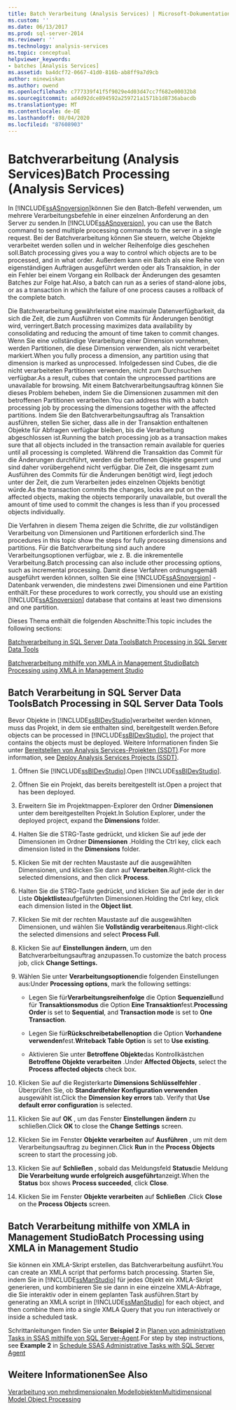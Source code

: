 ```yaml
---
title: Batch Verarbeitung (Analysis Services) | Microsoft-Dokumentation
ms.custom: ''
ms.date: 06/13/2017
ms.prod: sql-server-2014
ms.reviewer: ''
ms.technology: analysis-services
ms.topic: conceptual
helpviewer_keywords:
- batches [Analysis Services]
ms.assetid: ba4dcf72-0667-41d0-816b-ab8ff9a7d9cb
author: minewiskan
ms.author: owend
ms.openlocfilehash: c777339f41f5f9029e4d03d47cc7f682e00032b8
ms.sourcegitcommit: ad4d92dce894592a259721a1571b1d8736abacdb
ms.translationtype: MT
ms.contentlocale: de-DE
ms.lasthandoff: 08/04/2020
ms.locfileid: "87608903"
---
```

# <a name="batch-processing-analysis-services"></a><span data-ttu-id="51b40-102">Batchverarbeitung (Analysis Services)</span><span class="sxs-lookup"><span data-stu-id="51b40-102">Batch Processing (Analysis Services)</span></span>
  <span data-ttu-id="51b40-103">In [!INCLUDE[ssASnoversion](../../includes/ssasnoversion-md.md)]können Sie den Batch-Befehl verwenden, um mehrere Verarbeitungsbefehle in einer einzelnen Anforderung an den Server zu senden.</span><span class="sxs-lookup"><span data-stu-id="51b40-103">In [!INCLUDE[ssASnoversion](../../includes/ssasnoversion-md.md)], you can use the Batch command to send multiple processing commands to the server in a single request.</span></span> <span data-ttu-id="51b40-104">Bei der Batchverarbeitung können Sie steuern, welche Objekte verarbeitet werden sollen und in welcher Reihenfolge dies geschehen soll.</span><span class="sxs-lookup"><span data-stu-id="51b40-104">Batch processing gives you a way to control which objects are to be processed, and in what order.</span></span> <span data-ttu-id="51b40-105">Außerdem kann ein Batch als eine Reihe von eigenständigen Aufträgen ausgeführt werden oder als Transaktion, in der ein Fehler bei einem Vorgang ein Rollback der Änderungen des gesamten Batches zur Folge hat.</span><span class="sxs-lookup"><span data-stu-id="51b40-105">Also, a batch can run as a series of stand-alone jobs, or as a transaction in which the failure of one process causes a rollback of the complete batch.</span></span>  
  
 <span data-ttu-id="51b40-106">Die Batchverarbeitung gewährleistet eine maximale Datenverfügbarkeit, da sich die Zeit, die zum Ausführen von Commits für Änderungen benötigt wird, verringert.</span><span class="sxs-lookup"><span data-stu-id="51b40-106">Batch processing maximizes data availability by consolidating and reducing the amount of time taken to commit changes.</span></span> <span data-ttu-id="51b40-107">Wenn Sie eine vollständige Verarbeitung einer Dimension vornehmen, werden Partitionen, die diese Dimension verwenden, als nicht verarbeitet markiert.</span><span class="sxs-lookup"><span data-stu-id="51b40-107">When you fully process a dimension, any partition using that dimension is marked as unprocessed.</span></span> <span data-ttu-id="51b40-108">Infolgedessen sind Cubes, die die nicht verarbeiteten Partitionen verwenden, nicht zum Durchsuchen verfügbar.</span><span class="sxs-lookup"><span data-stu-id="51b40-108">As a result, cubes that contain the unprocessed partitions are unavailable for browsing.</span></span> <span data-ttu-id="51b40-109">Mit einem Batchverarbeitungsauftrag können Sie dieses Problem beheben, indem Sie die Dimensionen zusammen mit den betroffenen Partitionen verarbeiten.</span><span class="sxs-lookup"><span data-stu-id="51b40-109">You can address this with a batch processing job by processing the dimensions together with the affected partitions.</span></span> <span data-ttu-id="51b40-110">Indem Sie den Batchverarbeitungsauftrag als Transaktion ausführen, stellen Sie sicher, dass alle in der Transaktion enthaltenen Objekte für Abfragen verfügbar bleiben, bis die Verarbeitung abgeschlossen ist.</span><span class="sxs-lookup"><span data-stu-id="51b40-110">Running the batch processing job as a transaction makes sure that all objects included in the transaction remain available for queries until all processing is completed.</span></span> <span data-ttu-id="51b40-111">Während die Transaktion das Commit für die Änderungen durchführt, werden die betroffenen Objekte gesperrt und sind daher vorübergehend nicht verfügbar. Die Zeit, die insgesamt zum Ausführen des Commits für die Änderungen benötigt wird, liegt jedoch unter der Zeit, die zum Verarbeiten jedes einzelnen Objekts benötigt würde.</span><span class="sxs-lookup"><span data-stu-id="51b40-111">As the transaction commits the changes, locks are put on the affected objects, making the objects temporarily unavailable, but overall the amount of time used to commit the changes is less than if you processed objects individually.</span></span>  
  
 <span data-ttu-id="51b40-112">Die Verfahren in diesem Thema zeigen die Schritte, die zur vollständigen Verarbeitung von Dimensionen und Partitionen erforderlich sind.</span><span class="sxs-lookup"><span data-stu-id="51b40-112">The procedures in this topic show the steps for fully processing dimensions and partitions.</span></span> <span data-ttu-id="51b40-113">Für die Batchverarbeitung sind auch andere Verarbeitungsoptionen verfügbar, wie z. B. die inkrementelle Verarbeitung.</span><span class="sxs-lookup"><span data-stu-id="51b40-113">Batch processing can also include other processing options, such as incremental processing.</span></span> <span data-ttu-id="51b40-114">Damit diese Verfahren ordnungsgemäß ausgeführt werden können, sollten Sie eine [!INCLUDE[ssASnoversion](../../includes/ssasnoversion-md.md)] -Datenbank verwenden, die mindestens zwei Dimensionen und eine Partition enthält.</span><span class="sxs-lookup"><span data-stu-id="51b40-114">For these procedures to work correctly, you should use an existing [!INCLUDE[ssASnoversion](../../includes/ssasnoversion-md.md)] database that contains at least two dimensions and one partition.</span></span>  
  
 <span data-ttu-id="51b40-115">Dieses Thema enthält die folgenden Abschnitte:</span><span class="sxs-lookup"><span data-stu-id="51b40-115">This topic includes the following sections:</span></span>  
  
 [<span data-ttu-id="51b40-116">Batchverarbeitung in SQL Server Data Tools</span><span class="sxs-lookup"><span data-stu-id="51b40-116">Batch Processing in SQL Server Data Tools</span></span>](#bkmk_ssdt)  
  
 [<span data-ttu-id="51b40-117">Batchverarbeitung mithilfe von XMLA in Management Studio</span><span class="sxs-lookup"><span data-stu-id="51b40-117">Batch Processing using XMLA in Management Studio</span></span>](#bkmk_xmla)  
  
##  <a name="batch-processing-in-sql-server-data-tools"></a><a name="bkmk_ssdt"></a><span data-ttu-id="51b40-118">Batch Verarbeitung in SQL Server Data Tools</span><span class="sxs-lookup"><span data-stu-id="51b40-118">Batch Processing in SQL Server Data Tools</span></span>  
 <span data-ttu-id="51b40-119">Bevor Objekte in [!INCLUDE[ssBIDevStudio](../../includes/ssbidevstudio-md.md)]verarbeitet werden können, muss das Projekt, in dem sie enthalten sind, bereitgestellt werden.</span><span class="sxs-lookup"><span data-stu-id="51b40-119">Before objects can be processed in [!INCLUDE[ssBIDevStudio](../../includes/ssbidevstudio-md.md)], the project that contains the objects must be deployed.</span></span> <span data-ttu-id="51b40-120">Weitere Informationen finden Sie unter [Bereitstellen von Analysis Services-Projekten &#40;SSDT&#41;](deploy-analysis-services-projects-ssdt.md).</span><span class="sxs-lookup"><span data-stu-id="51b40-120">For more information, see [Deploy Analysis Services Projects &#40;SSDT&#41;](deploy-analysis-services-projects-ssdt.md).</span></span>  
  
1.  <span data-ttu-id="51b40-121">Öffnen Sie [!INCLUDE[ssBIDevStudio](../../includes/ssbidevstudio-md.md)].</span><span class="sxs-lookup"><span data-stu-id="51b40-121">Open [!INCLUDE[ssBIDevStudio](../../includes/ssbidevstudio-md.md)].</span></span>  
  
2.  <span data-ttu-id="51b40-122">Öffnen Sie ein Projekt, das bereits bereitgestellt ist.</span><span class="sxs-lookup"><span data-stu-id="51b40-122">Open a project that has been deployed.</span></span>  
  
3.  <span data-ttu-id="51b40-123">Erweitern Sie im Projektmappen-Explorer den Ordner **Dimensionen** unter dem bereitgestellten Projekt.</span><span class="sxs-lookup"><span data-stu-id="51b40-123">In Solution Explorer, under the deployed project, expand the **Dimensions** folder.</span></span>  
  
4.  <span data-ttu-id="51b40-124">Halten Sie die STRG-Taste gedrückt, und klicken Sie auf jede der Dimensionen im Ordner **Dimensionen** .</span><span class="sxs-lookup"><span data-stu-id="51b40-124">Holding the Ctrl key, click each dimension listed in the **Dimensions** folder.</span></span>  
  
5.  <span data-ttu-id="51b40-125">Klicken Sie mit der rechten Maustaste auf die ausgewählten Dimensionen, und klicken Sie dann auf **Verarbeiten**.</span><span class="sxs-lookup"><span data-stu-id="51b40-125">Right-click the selected dimensions, and then click **Process**.</span></span>  
  
6.  <span data-ttu-id="51b40-126">Halten Sie die STRG-Taste gedrückt, und klicken Sie auf jede der in der Liste **Objektliste**aufgeführten Dimensionen.</span><span class="sxs-lookup"><span data-stu-id="51b40-126">Holding the Ctrl key, click each dimension listed in the **Object list**.</span></span>  
  
7.  <span data-ttu-id="51b40-127">Klicken Sie mit der rechten Maustaste auf die ausgewählten Dimensionen, und wählen Sie **Vollständig verarbeiten**aus.</span><span class="sxs-lookup"><span data-stu-id="51b40-127">Right-click the selected dimensions and select **Process Full**.</span></span>  
  
8.  <span data-ttu-id="51b40-128">Klicken Sie auf **Einstellungen ändern**, um den Batchverarbeitungsauftrag anzupassen.</span><span class="sxs-lookup"><span data-stu-id="51b40-128">To customize the batch process job, click **Change Settings.**</span></span>  
  
9. <span data-ttu-id="51b40-129">Wählen Sie unter **Verarbeitungsoptionen**die folgenden Einstellungen aus:</span><span class="sxs-lookup"><span data-stu-id="51b40-129">Under **Processing options**, mark the following settings:</span></span>  
  
    -   <span data-ttu-id="51b40-130">Legen Sie für**Verarbeitungsreihenfolge** die Option **Sequenziell**und für **Transaktionsmodus** die Option **Eine Transaktion**fest.</span><span class="sxs-lookup"><span data-stu-id="51b40-130">**Processing Order** is set to **Sequential**, and **Transaction mode** is set to **One Transaction**.</span></span>  
  
    -   <span data-ttu-id="51b40-131">Legen Sie für**Rückschreibetabellenoption** die Option **Vorhandene verwenden**fest.</span><span class="sxs-lookup"><span data-stu-id="51b40-131">**Writeback Table Option** is set to **Use existing**.</span></span>  
  
    -   <span data-ttu-id="51b40-132">Aktivieren Sie unter **Betroffene Objekte**das Kontrollkästchen **Betroffene Objekte verarbeiten** .</span><span class="sxs-lookup"><span data-stu-id="51b40-132">Under **Affected Objects**, select the **Process affected objects** check box.</span></span>  
  
10. <span data-ttu-id="51b40-133">Klicken Sie auf die Registerkarte **Dimensions Schlüsselfehler** . Überprüfen Sie, ob **Standardfehler Konfiguration verwenden** ausgewählt ist.</span><span class="sxs-lookup"><span data-stu-id="51b40-133">Click the **Dimension key errors** tab. Verify that **Use default error configuration** is selected.</span></span>  
  
11. <span data-ttu-id="51b40-134">Klicken Sie auf **OK** , um das Fenster **Einstellungen ändern** zu schließen.</span><span class="sxs-lookup"><span data-stu-id="51b40-134">Click **OK** to close the **Change Settings** screen.</span></span>  
  
12. <span data-ttu-id="51b40-135">Klicken Sie im Fenster **Objekte verarbeiten** auf **Ausführen** , um mit dem Verarbeitungsauftrag zu beginnen.</span><span class="sxs-lookup"><span data-stu-id="51b40-135">Click **Run** in the **Process Objects** screen to start the processing job.</span></span>  
  
13. <span data-ttu-id="51b40-136">Klicken Sie auf **Schließen** , sobald das Meldungsfeld **Status**die Meldung **Die Verarbeitung wurde erfolgreich ausgeführt**anzeigt.</span><span class="sxs-lookup"><span data-stu-id="51b40-136">When the **Status** box shows **Process succeeded**, click **Close**.</span></span>  
  
14. <span data-ttu-id="51b40-137">Klicken Sie im Fenster **Objekte verarbeiten** auf **Schließen** .</span><span class="sxs-lookup"><span data-stu-id="51b40-137">Click **Close** on the **Process Objects** screen.</span></span>  
  
##  <a name="batch-processing-using-xmla-in-management-studio"></a><a name="bkmk_xmla"></a><span data-ttu-id="51b40-138">Batch Verarbeitung mithilfe von XMLA in Management Studio</span><span class="sxs-lookup"><span data-stu-id="51b40-138">Batch Processing using XMLA in Management Studio</span></span>  
 <span data-ttu-id="51b40-139">Sie können ein XMLA-Skript erstellen, das Batchverarbeitung ausführt.</span><span class="sxs-lookup"><span data-stu-id="51b40-139">You can create an XMLA script that performs batch processing.</span></span> <span data-ttu-id="51b40-140">Starten Sie, indem Sie in [!INCLUDE[ssManStudio](../../includes/ssmanstudio-md.md)] für jedes Objekt ein XMLA-Skript generieren, und kombinieren Sie sie dann in eine einzelne XMLA-Abfrage, die Sie interaktiv oder in einem geplanten Task ausführen.</span><span class="sxs-lookup"><span data-stu-id="51b40-140">Start by generating an XMLA script in [!INCLUDE[ssManStudio](../../includes/ssmanstudio-md.md)] for each object, and then combine them into a single XMLA Query that you run interactively or inside a scheduled task.</span></span>  
  
 <span data-ttu-id="51b40-141">Schrittanleitungen finden Sie unter **Beispiel 2** in [Planen von administrativen Tasks in SSAS mithilfe von SQL Server-Agent](../instances/schedule-ssas-administrative-tasks-with-sql-server-agent.md).</span><span class="sxs-lookup"><span data-stu-id="51b40-141">For step by step instructions, see **Example 2** in [Schedule SSAS Administrative Tasks with SQL Server Agent](../instances/schedule-ssas-administrative-tasks-with-sql-server-agent.md)</span></span>  
  
## <a name="see-also"></a><span data-ttu-id="51b40-142">Weitere Informationen</span><span class="sxs-lookup"><span data-stu-id="51b40-142">See Also</span></span>  
 [<span data-ttu-id="51b40-143">Verarbeitung von mehrdimensionalen Modellobjekten</span><span class="sxs-lookup"><span data-stu-id="51b40-143">Multidimensional Model Object Processing</span></span>](processing-a-multidimensional-model-analysis-services.md)  
  
  
